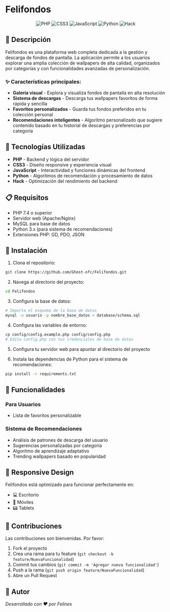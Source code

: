 # Felifondos

<div align="center">
  <img src="https://img.shields.io/badge/PHP-777BB4?style=for-the-badge&logo=php&logoColor=white" alt="PHP">
  <img src="https://img.shields.io/badge/CSS3-1572B6?style=for-the-badge&logo=css3&logoColor=white" alt="CSS3">
  <img src="https://img.shields.io/badge/JavaScript-F7DF1E?style=for-the-badge&logo=javascript&logoColor=black" alt="JavaScript">
  <img src="https://img.shields.io/badge/Python-3776AB?style=for-the-badge&logo=python&logoColor=white" alt="Python">
  <img src="https://img.shields.io/badge/Hack-FF6600?style=for-the-badge&logo=hacklang&logoColor=white" alt="Hack">
</div>

## 📝 Descripción

Felifondos es una plataforma web completa dedicada a la gestión y descarga de fondos de pantalla. La aplicación permite a los usuarios explorar una amplia colección de wallpapers de alta calidad, organizados por categorías y con funcionalidades avanzadas de personalización.

### ✨ Características principales:
- **Galería visual** - Explora y visualiza fondos de pantalla en alta resolución
- **Sistema de descargas** - Descarga tus wallpapers favoritos de forma rápida y sencilla  
- **Favoritos personalizados** - Guarda tus fondos preferidos en tu colección personal
- **Recomendaciones inteligentes** - Algoritmo personalizado que sugiere contenido basado en tu historial de descargas y preferencias por categoría

## 🚀 Tecnologías Utilizadas

- **PHP** - Backend y lógica del servidor
- **CSS3** - Diseño responsive y experiencia visual
- **JavaScript** - Interactividad y funciones dinámicas del frontend
- **Python** - Algoritmos de recomendación y procesamiento de datos
- **Hack** - Optimización del rendimiento del backend

## 📋 Requisitos

- PHP 7.4 o superior
- Servidor web (Apache/Nginx)
- MySQL para base de datos
- Python 3.x (para sistema de recomendaciones)
- Extensiones PHP: GD, PDO, JSON

## 🔧 Instalación

1. Clona el repositorio:
```bash
git clone https://github.com/Ghost-ofc/Felifondos.git
```

2. Navega al directorio del proyecto:
```bash
cd Felifondos
```

3. Configura la base de datos:
```bash
# Importa el esquema de la base de datos
mysql -u usuario -p nombre_base_datos < database/schema.sql
```

4. Configura las variables de entorno:
```bash
cp config/config.example.php config/config.php
# Edita config.php con tus credenciales de base de datos
```

5. Configura tu servidor web para apuntar al directorio del proyecto

6. Instala las dependencias de Python para el sistema de recomendaciones:
```bash
pip install -r requirements.txt
```

## 🎯 Funcionalidades

### Para Usuarios
- Lista de favoritos personalizable

### Sistema de Recomendaciones
- Análisis de patrones de descarga del usuario
- Sugerencias personalizadas por categoría
- Algoritmo de aprendizaje adaptativo
- Trending wallpapers basado en popularidad

## 📱 Responsive Design

Felifondos está optimizado para funcionar perfectamente en:
- 💻 Escritorio
- 📱 Móviles
- 📟 Tablets

## 🤝 Contribuciones

Las contribuciones son bienvenidas. Por favor:

1. Fork el proyecto
2. Crea una rama para tu feature (`git checkout -b feature/NuevaFuncionalidad`)
3. Commit tus cambios (`git commit -m 'Agregar nueva funcionalidad'`)
4. Push a la rama (`git push origin feature/NuevaFuncionalidad`)
5. Abre un Pull Request

## 👤 Autor

<i>Desarrollado con ❤️ por Felines</i>
